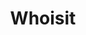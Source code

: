 ---
title: Whoisit
# your social media username
twitter: 
instagram: 
github:
# your website including http:// or https://
www:

# Do NOT edit beyond here
layout: artist
---